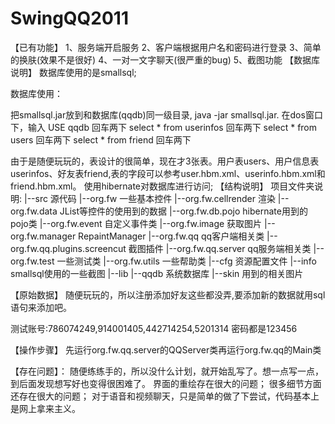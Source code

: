 SwingQQ2011
===========
【已有功能】
1、服务端开启服务
2、客户端根据用户名和密码进行登录
3、简单的换肤(效果不是很好)
4、一对一文字聊天(很严重的bug)
5、截图功能
【数据库说明】
数据库使用的是smallsql;

数据库使用：

把smallsql.jar放到和数据库(qqdb)同一级目录,  java -jar smallsql.jar.
在dos窗口下，输入 USE qqdb  回车两下
select * from userinfos  回车两下
select * from users 回车两下
select * from friend 回车两下

由于是随便玩玩的，表设计的很简单，现在才3张表。用户表users、用户信息表userinfos、好友表friend,表的字段可以参考user.hbm.xml、userinfo.hbm.xml和friend.hbm.xml。
使用hibernate对数据库进行访问;
【结构说明】
项目文件夹说明:
|--src 源代码
   |--org.fw 一些基本控件
   |--org.fw.cellrender 渲染
   |--org.fw.data JList等控件的使用到的数据
   |--org.fw.db.pojo hibernate用到的pojo类
   |--org.fw.event 自定义事件类
   |--org.fw.image 获取图片
   |--org.fw.manager RepaintManager
   |--org.fw.qq qq客户端相关类
   |--org.fw.qq.plugins.screencut 截图插件
   |--org.fw.qq.server qq服务端相关类
   |--org.fw.test 一些测试类
   |--org.fw.utils 一些帮助类
|--cfg 资源配置文件
|--info smallsql使用的一些截图
|--lib 
|--qqdb 系统数据库
|--skin 用到的相关图片

【原始数据】
随便玩玩的，所以注册添加好友这些都没弄,要添加新的数据就用sql语句来添加吧。

测试账号:786074249,914001405,442714254,5201314 密码都是123456

【操作步骤】
先运行org.fw.qq.server的QQServer类再运行org.fw.qq的Main类

【存在问题】：
随便练练手的，所以没什么计划，就开始乱写了。想一点写一点，到后面发现想写好也变得很困难了。
界面的重绘存在很大的问题；
很多细节方面还存在很大的问题；
对于语音和视频聊天，只是简单的做了下尝试，代码基本上是网上拿来主义。
